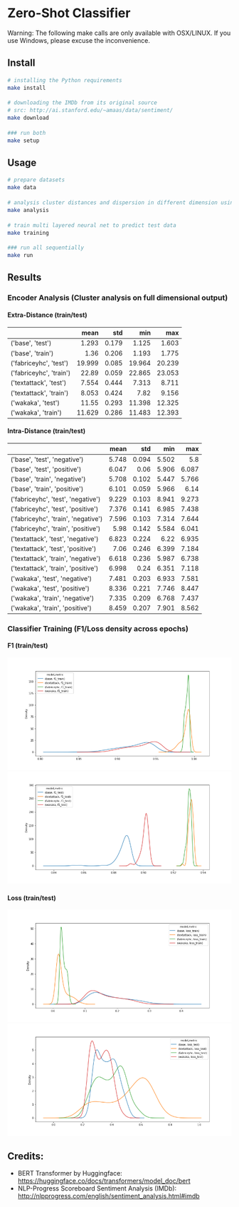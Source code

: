 # Zero-Shot Classifier

Warning: The following make calls are only available with OSX/LINUX. If you use Windows, please excuse the
inconvenience.

## Install

```bash
# installing the Python requirements
make install

# downloading the IMDb from its original source
# src: http://ai.stanford.edu/~amaas/data/sentiment/
make download

### run both
make setup
```

## Usage

```bash
# prepare datasets
make data

# analysis cluster distances and dispersion in different dimension using manifold reduction
make analysis

# train multi layered neural net to predict test data
make training

### run all sequentially
make run
```

## Results

### Encoder Analysis (Cluster analysis on full dimensional output)

#### Extra-Distance (train/test)

|                         |   mean |   std |    min |    max |
|:------------------------|-------:|------:|-------:|-------:|
| ('base', 'test')        |  1.293 | 0.179 |  1.125 |  1.603 |
| ('base', 'train')       |   1.36 | 0.206 |  1.193 |  1.775 |
| ('fabriceyhc', 'test')  | 19.999 | 0.085 | 19.964 | 20.239 |
| ('fabriceyhc', 'train') |  22.89 | 0.059 | 22.865 | 23.053 |
| ('textattack', 'test')  |  7.554 | 0.444 |  7.313 |  8.711 |
| ('textattack', 'train') |  8.053 | 0.424 |   7.82 |  9.156 |
| ('wakaka', 'test')      |  11.55 | 0.293 | 11.398 | 12.325 |
| ('wakaka', 'train')     | 11.629 | 0.286 | 11.483 | 12.393 |

#### Intra-Distance (train/test)

|                                     |  mean |   std |   min |   max |
|:------------------------------------|------:|------:|------:|------:|
| ('base', 'test', 'negative')        | 5.748 | 0.094 | 5.502 |   5.8 |
| ('base', 'test', 'positive')        | 6.047 |  0.06 | 5.906 | 6.087 |
| ('base', 'train', 'negative')       | 5.708 | 0.102 | 5.447 | 5.766 |
| ('base', 'train', 'positive')       | 6.101 | 0.059 | 5.966 |  6.14 |
| ('fabriceyhc', 'test', 'negative')  | 9.229 | 0.103 | 8.941 | 9.273 |
| ('fabriceyhc', 'test', 'positive')  | 7.376 | 0.141 | 6.985 | 7.438 |
| ('fabriceyhc', 'train', 'negative') | 7.596 | 0.103 | 7.314 | 7.644 |
| ('fabriceyhc', 'train', 'positive') |  5.98 | 0.142 | 5.584 | 6.041 |
| ('textattack', 'test', 'negative')  | 6.823 | 0.224 |  6.22 | 6.935 |
| ('textattack', 'test', 'positive')  |  7.06 | 0.246 | 6.399 | 7.184 |
| ('textattack', 'train', 'negative') | 6.618 | 0.236 | 5.987 | 6.738 |
| ('textattack', 'train', 'positive') | 6.998 |  0.24 | 6.351 | 7.118 |
| ('wakaka', 'test', 'negative')      | 7.481 | 0.203 | 6.933 | 7.581 |
| ('wakaka', 'test', 'positive')      | 8.336 | 0.221 | 7.746 | 8.447 |
| ('wakaka', 'train', 'negative')     | 7.335 | 0.209 | 6.768 | 7.437 |
| ('wakaka', 'train', 'positive')     | 8.459 | 0.207 | 7.901 | 8.562 |

### Classifier Training (F1/Loss density across epochs)

#### F1 (train/test)

![F1 Density on Train](results/training/f1.train.density.png?raw=true "F1 Density on Train")
![F1 Density on Test](results/training/f1.test.density.png?raw=true "F1 Density on Test")

#### Loss (train/test)

![Loss Density on Train](results/training/loss.train.density.png?raw=true "Loss Density on Train")
![Loss Density on Test](results/training/loss.test.density.png?raw=true "Loss Density on Test")

## Credits:

* BERT Transformer by Huggingface: <https://huggingface.co/docs/transformers/model_doc/bert>
* NLP-Progress Scoreboard Sentiment Analysis (IMDb): <http://nlpprogress.com/english/sentiment_analysis.html#imdb>
